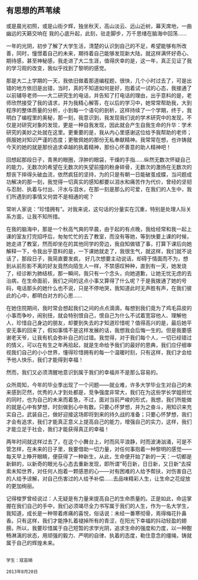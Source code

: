 ## 有思想的芦苇续 ##

或是晨光初照，或是山街夕辉，独坐秋天，高山淡云、远山近树，幕天席地，一曲幽远的天籁交响在
我的心底升起，此刻，驻走脚步，万千思绪在脑海中回荡……

一年的光阴，初步了解了大学生活，清楚的认识到自己的不足，希望能够有所改善，同时，憧憬着自己的未来，期待着自己能够发现新大陆，就这样满怀好奇心、期待感，甚至神秘感，我走进了大二生涯，值得庆幸的是，这一年，真正见证了我的学习观的改变，我似乎找到了黎明的感觉。

那是大二上学期的一天，我依旧做着那道编程题，很快，几个小时过去了，可是出错的地方依旧是出错，当时，真的不知道如何是好，抱着试一试的心态，我接通了以前辅导老师——大二研究生的电话，并告知了打电话的理由，出乎意料的是，老师欣然接受了我的请求，并为我精心解答，在以后的学习中，她常常帮助我，大到程序的整体质量的分析，小到每一个语句的剖析，这样持续了一个学期，终于，我明白了编程里的奥秘，那一刻，我意识到，我发现我们说的学术研究中的发现，不仅是对研究对象的发现，更是一种自我发现，因此就会产生自我生命的升华：学术研究的美妙之处就在这里。更重要的是，我从内心里感谢这位给予我帮助的老师；佩服她对知识严谨的态度；更敬佩她的那份无私奉献精神。我常常在想，也许铸就今天的她的就是那份追求卓越的执着精神，那份心怀善意的助人精神吧！

回想起那段日子，青黑的眼圈，浮肿的眼袋，干燥的手指......纵然无数次怀疑自己的能力，无数次的希望在无数次的失望前撞的粉身碎骨，无数次的激扬在无数次的颓丧下摔得头破血流，依然疯狂的坚持，为的只是有朝一日能破茧成蝶，当问题成功解决的那一刻，我觉得一切真实的感知都要以泪水和痛苦作为代价，曾经的坚韧与忍耐、执着与付出、汗水与泪水，在那一刻是那么的可爱，在我们的人生中，我们所遇到的事情又何尝不是相通的呢？

常听人家说：“珍惜拥有”。对我来说，这句话的分量实在沉重，特别是处理人际关系方面，让我不知所措。

在我的脑海中，那是一个秋高气爽的早晨，由于起的有点晚，我给经常和我一起上课的室友打完招呼后，匆匆忙忙的去了教室，而没有等她，等到快要上课的时候，她走进了教室，然而却坐在的其他同学的旁边，我自知做错了事，打算下课后向她解释一下，令我出乎意料的是，一下课她就走了，我很生气，就这样，我们就不说话了，那段日子，我简直要发疯，
好几次想要主动说话，却碍于情面而不为，想到从前形影不离的好友竟然向陌生人一样，不禁感叹种种，直到有一天，她发烧了，经诊断为肺结核，那一瞬间，我只有一个念头，向她道歉，让她无忧无虑的去治病，在生命面前，我们之间的这点小事又算得了什么呢？于是我拨通了她的号码，电话那头的她什么也不说，只是不停地哭，我知道此时无声胜有声，在我们彼此的心中，都明白对方的心思......

在她住院期间，我时常会想起我们之间的点点滴滴，每想到我们竟为了鸡毛蒜皮的小事而争吵，闹别扭，就会特别恨自己，恨自己为什么不试着宽容他人、理解他人，珍惜自己身边的朋友，却要到失去的才知道珍惜呢？值得高兴的是，最后她平安无事的回来了，假如事情不是这样发展的话，我想我会后悔一生的。但是我要感谢老天爷，让我有机会弥补自己的过错。我觉得，对于我们每个人，一切已经错过的情义，可以在有生之年再拾起，就是生命给予我们的最好的恩典，我们应仔细审视我们自己的小小世界，懂得珍惜拥有的每一个温暖时刻，只有这样，我们才会给予他人快乐，我们才能得到幸福！

然而，我们又必须清醒地意识到属于我们的幸福并不是那么容易的。

众所周知，今年的毕业季出现了一个问题——就业难，许多大学毕业生对自己的未来感到茫然，优秀的人才到处都是，竞争强度非常大，我们在为这些学长学姐担忧的同时，也为自己的未来而着急，不过，面对当前严峻的形式，我想，我们所能做的就是心中有梦想，时刻做到心中有数。只要心怀梦想，并为之奋斗，用知识来充实自己，武装自己，做好迎接这场即将到来的持久战的准备；只要心怀梦想，我们才会有追求，我们才能真正意义上提高自己的能力，增强自己的实力，这样，我们才能立足于社会，我们才能获得真正的幸福！

两年时间就这样过去了，在这个小舞台上，时而风平浪静，时而波涛汹涌，可是不管怎样，在未来的日子里，我要借助一切力量，对任何事抱着一种黎明的感觉——每天早上睁开眼睛，便获得了一种新生，从此，生命便开始了新的一天：一切都是新鲜的，以新奇的眼光与心态去重新发现，即所谓“苟日新，日日新，又日新”去探索未知世界，对任何人抱着一颗感恩的心——对有困难的人给予帮扶，对伤害自己的人给予谅解，对自己伤害过的人给予补偿......去品味精彩人生，让生命之花绽放的更加绚丽。

记得梭罗曾经说过：人无疑是有力量来提高自己的生命质量的。正是如此，命运掌握在我们自己的手中，我们必须竭尽全力书写属于我们的人生，作为一名大学生，我知道，成长是一种带着疼痛的喜悦，俗话说：未经一番寒彻骨，焉得梅花扑鼻香。只有这样，我们才能挣扎着褪掉所有的青涩，在阳光下幸福的抖动轻盈的翅膀。所以，我要珍惜属于自己短暂的求学光阴，追求生命的强度和力度，以一种酣畅淋漓的状态，用顽强的毅力、严明的自律、执着的态度，勒住意念的缰绳，铸就属于自己的辉煌未来。

                                                                                                                    学生：寇苗娟
                                                                                                                   2013年8月20日

